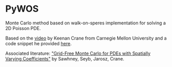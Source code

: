 # PyWOS

Monte Carlo method based on walk-on-speres implementation for solving a 2D Poisson PDE.

Based on the [video](https://youtu.be/bZbuKOxH71o) by Keenan Crane from Carnegie Mellon University and a code snippet he provided [here](https://www.cs.cmu.edu/~kmcrane/Projects/MonteCarloGeometryProcessing/WoSPoisson2D.cpp.html).

Associated literature:
["Grid-Free Monte Carlo for PDEs with Spatially Varying Coefficients"](https://arxiv.org/abs/2201.13240) by Sawhney, Seyb, Jarosz, Crane.

